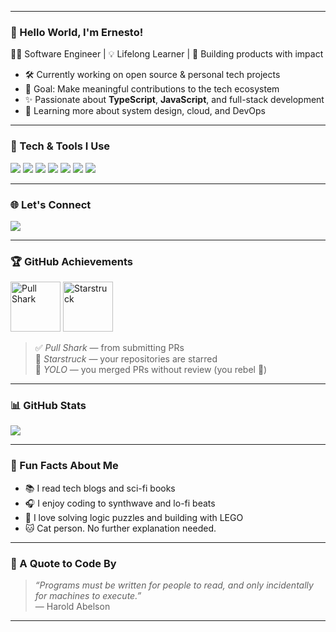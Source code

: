 <!-- Banner -->
<p align="center">
  <!-- <img src="https://i.imgur.com/z0O1f4c.gif" alt="hello world Ernesto banner" width="100%" /> -->
</p>

---

### 👋 Hello World, I'm **Ernesto**!

🧑‍💻 Software Engineer | 💡 Lifelong Learner | 🚀 Building products with impact

- 🛠️ Currently working on open source & personal tech projects
- 🎯 Goal: Make meaningful contributions to the tech ecosystem
- ✨ Passionate about **TypeScript**, **JavaScript**, and full-stack development
- 🌱 Learning more about system design, cloud, and DevOps

---

### 🧰 Tech & Tools I Use

<p align="left">
  <img src="https://img.shields.io/badge/-TypeScript-3178C6?style=flat-square&logo=typescript&logoColor=white" />
  <img src="https://img.shields.io/badge/-JavaScript-F7DF1E?style=flat-square&logo=javascript&logoColor=black" />
  <img src="https://img.shields.io/badge/-React-61DAFB?style=flat-square&logo=react&logoColor=black" />
  <img src="https://img.shields.io/badge/-Node.js-339933?style=flat-square&logo=nodedotjs&logoColor=white" />
  <img src="https://img.shields.io/badge/-Docker-2496ED?style=flat-square&logo=docker&logoColor=white" />
  <img src="https://img.shields.io/badge/-Jupyter-F37626?style=flat-square&logo=jupyter&logoColor=white" />
  <img src="https://img.shields.io/badge/-Python-3776AB?style=flat-square&logo=python&logoColor=white" />
</p>

---

### 🌐 Let's Connect

<p align="left">
  <a href="mailto:ernestodev@gmail.com"><img src="https://img.shields.io/badge/Gmail-D14836?style=flat-square&logo=gmail&logoColor=white" /></a>
  <!-- <a href="https://twitter.com/ernestogeek"><img src="https://img.shields.io/badge/Twitter-1DA1F2?style=flat-square&logo=twitter&logoColor=white" /></a> -->
</p>

---

### 🏆 GitHub Achievements

<p align="left">
  <img src="https://github.com/ernestogeek/ernestogeek/blob/main/assets/pull-shark-badge.svg" alt="Pull Shark" width="80"/>
  <img src="https://github.com/ernestogeek/ernestogeek/blob/main/assets/starstruck-badge.svg" alt="Starstruck" width="80"/>
  <!-- <img src="https://github.com/ernestogeek/ernestogeek/blob/main/assets/yolo-badge.svg" alt="YOLO" width="80"/> -->
</p>

> ✅ _Pull Shark_ — from submitting PRs  
> 🌟 _Starstruck_ — your repositories are starred  
> 🚀 _YOLO_ — you merged PRs without review (you rebel 🤘)

---

### 📊 GitHub Stats

<p align="left">
  <img src="https://github-readme-stats.vercel.app/api/top-langs/?username=ernestogeek&layout=compact&theme=tokyonight" />
  <br />
  <!-- <img src="https://github-readme-stats.vercel.app/api?username=ernestogeek&show_icons=true&theme=tokyonight" /> -->
</p>

---

### 🎵 Fun Facts About Me

- 📚 I read tech blogs and sci-fi books
- 🎧 I enjoy coding to synthwave and lo-fi beats
- 🧩 I love solving logic puzzles and building with LEGO
- 🐱 Cat person. No further explanation needed.

---

### 🧠 A Quote to Code By

> _“Programs must be written for people to read, and only incidentally for machines to execute.”_  
> — Harold Abelson

---
